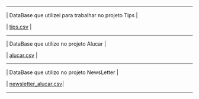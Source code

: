 -----------------------------------------------------------------------------------------------------------------
| DataBase que utilizei para trabalhar no projeto Tips                                                          |

| [tips.csv](https://github.com/EnzoFerreira/AluraDatascience/files/10562006/tips.csv)                          |

-----------------------------------------------------------------------------------------------------------------                                                

| DataBase que utilizo no projeto Alucar                                                                        |

| [alucar.csv](https://github.com/EnzoFerreira/AluraDatascience/files/10582356/alucar.csv)                      |
                                                                                                              
-----------------------------------------------------------------------------------------------------------------

| DataBase que utilizo no projeto NewsLetter                                                                    |

| [newsletter_alucar.csv](https://github.com/EnzoFerreira/AluraDatascience/files/10583311/newsletter_alucar.csv)|

-----------------------------------------------------------------------------------------------------------------
